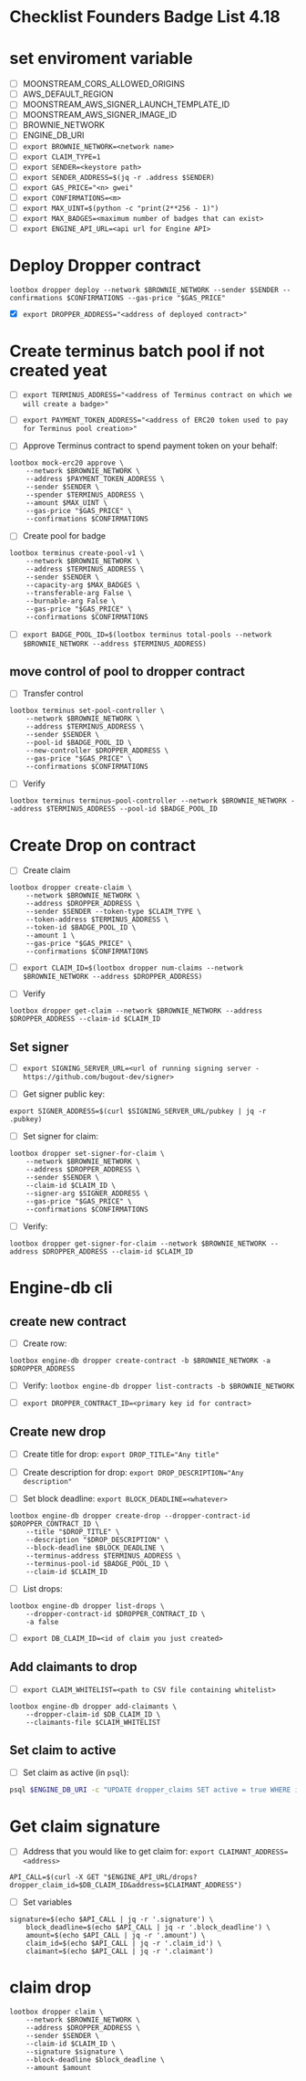 # Checklist Founders Badge List 4.18

# set enviroment variable

- [ ] MOONSTREAM_CORS_ALLOWED_ORIGINS
- [ ] AWS_DEFAULT_REGION
- [ ] MOONSTREAM_AWS_SIGNER_LAUNCH_TEMPLATE_ID
- [ ] MOONSTREAM_AWS_SIGNER_IMAGE_ID
- [ ] BROWNIE_NETWORK
- [ ] ENGINE_DB_URI
- [ ] `export BROWNIE_NETWORK=<network name>`
- [ ] `export CLAIM_TYPE=1`
- [ ] `export SENDER=<keystore path>`
- [ ] `export SENDER_ADDRESS=$(jq -r .address $SENDER)`
- [ ] `export GAS_PRICE="<n> gwei"`
- [ ] `export CONFIRMATIONS=<m>`
- [ ] `export MAX_UINT=$(python -c "print(2**256 - 1)")`
- [ ] `export MAX_BADGES=<maximum number of badges that can exist>`
- [ ] `export ENGINE_API_URL=<api url for Engine API>`

# Deploy Dropper contract

```
lootbox dropper deploy --network $BROWNIE_NETWORK --sender $SENDER --confirmations $CONFIRMATIONS --gas-price "$GAS_PRICE"
```

- [x] `export DROPPER_ADDRESS="<address of deployed contract>"`


# Create terminus batch pool if not created yeat

- [ ] `export TERMINUS_ADDRESS="<address of Terminus contract on which we will create a badge>"`

- [ ] `export PAYMENT_TOKEN_ADDRESS="<address of ERC20 token used to pay for Terminus pool creation>"`

- [ ] Approve Terminus contract to spend payment token on your behalf:

```
lootbox mock-erc20 approve \
    --network $BROWNIE_NETWORK \
    --address $PAYMENT_TOKEN_ADDRESS \
    --sender $SENDER \
    --spender $TERMINUS_ADDRESS \
    --amount $MAX_UINT \
    --gas-price "$GAS_PRICE" \
    --confirmations $CONFIRMATIONS
```

- [ ] Create pool for badge
```
lootbox terminus create-pool-v1 \
    --network $BROWNIE_NETWORK \
    --address $TERMINUS_ADDRESS \
    --sender $SENDER \
    --capacity-arg $MAX_BADGES \
    --transferable-arg False \
    --burnable-arg False \
    --gas-price "$GAS_PRICE" \
    --confirmations $CONFIRMATIONS

```

- [ ] `export BADGE_POOL_ID=$(lootbox terminus total-pools --network $BROWNIE_NETWORK --address $TERMINUS_ADDRESS)`

## move control of pool to dropper contract

- [ ] Transfer control

```
lootbox terminus set-pool-controller \
    --network $BROWNIE_NETWORK \
    --address $TERMINUS_ADDRESS \
    --sender $SENDER \
    --pool-id $BADGE_POOL_ID \
    --new-controller $DROPPER_ADDRESS \
    --gas-price "$GAS_PRICE" \
    --confirmations $CONFIRMATIONS

```

- [ ] Verify

```
lootbox terminus terminus-pool-controller --network $BROWNIE_NETWORK --address $TERMINUS_ADDRESS --pool-id $BADGE_POOL_ID
```

# Create Drop on contract

- [ ] Create claim

```
lootbox dropper create-claim \
    --network $BROWNIE_NETWORK \
    --address $DROPPER_ADDRESS \
    --sender $SENDER --token-type $CLAIM_TYPE \
    --token-address $TERMINUS_ADDRESS \
    --token-id $BADGE_POOL_ID \
    --amount 1 \
    --gas-price "$GAS_PRICE" \
    --confirmations $CONFIRMATIONS

```

- [ ] `export CLAIM_ID=$(lootbox dropper num-claims --network $BROWNIE_NETWORK --address $DROPPER_ADDRESS)`

- [ ] Verify

```
lootbox dropper get-claim --network $BROWNIE_NETWORK --address $DROPPER_ADDRESS --claim-id $CLAIM_ID
```

## Set signer

- [ ] `export SIGNING_SERVER_URL=<url of running signing server - https://github.com/bugout-dev/signer>`

- [ ] Get signer public key:

```
export SIGNER_ADDRESS=$(curl $SIGNING_SERVER_URL/pubkey | jq -r .pubkey)
```

- [ ] Set signer for claim:

```
lootbox dropper set-signer-for-claim \
    --network $BROWNIE_NETWORK \
    --address $DROPPER_ADDRESS \
    --sender $SENDER \
    --claim-id $CLAIM_ID \
    --signer-arg $SIGNER_ADDRESS \
    --gas-price "$GAS_PRICE" \
    --confirmations $CONFIRMATIONS

```

- [ ] Verify:

```
lootbox dropper get-signer-for-claim --network $BROWNIE_NETWORK --address $DROPPER_ADDRESS --claim-id $CLAIM_ID
```

# Engine-db cli

## create new contract

- [ ] Create row:
```
lootbox engine-db dropper create-contract -b $BROWNIE_NETWORK -a $DROPPER_ADDRESS

```

- [ ] Verify: `lootbox engine-db dropper list-contracts -b $BROWNIE_NETWORK`

- [ ] `export DROPPER_CONTRACT_ID=<primary key id for contract>`

## Create new drop

- [ ] Create title for drop: `export DROP_TITLE="Any title"`

- [ ] Create description for drop: `export DROP_DESCRIPTION="Any description"`

- [ ] Set block deadline: `export BLOCK_DEADLINE=<whatever>`

```
lootbox engine-db dropper create-drop --dropper-contract-id $DROPPER_CONTRACT_ID \
    --title "$DROP_TITLE" \
    --description "$DROP_DESCRIPTION" \
    --block-deadline $BLOCK_DEADLINE \
    --terminus-address $TERMINUS_ADDRESS \
    --terminus-pool-id $BADGE_POOL_ID \
    --claim-id $CLAIM_ID

```

- [ ] List drops:

```
lootbox engine-db dropper list-drops \
    --dropper-contract-id $DROPPER_CONTRACT_ID \
    -a false
```

- [ ] `export DB_CLAIM_ID=<id of claim you just created>`



## Add claimants to drop

- [ ] `export CLAIM_WHITELIST=<path to CSV file containing whitelist>`

```
lootbox engine-db dropper add-claimants \
    --dropper-claim-id $DB_CLAIM_ID \
    --claimants-file $CLAIM_WHITELIST

```

## Set claim to active

- [ ] Set claim as active (in `psql`):

```bash
psql $ENGINE_DB_URI -c "UPDATE dropper_claims SET active = true WHERE id = '$DB_CLAIM_ID';"
```

# Get claim signature

- [ ] Address that you would like to get claim for: `export CLAIMANT_ADDRESS=<address>`

```
API_CALL=$(curl -X GET "$ENGINE_API_URL/drops?dropper_claim_id=$DB_CLAIM_ID&address=$CLAIMANT_ADDRESS")
```

- [ ] Set variables
```
signature=$(echo $API_CALL | jq -r '.signature') \
    block_deadline=$(echo $API_CALL | jq -r '.block_deadline') \
    amount=$(echo $API_CALL | jq -r '.amount') \
    claim_id=$(echo $API_CALL | jq -r '.claim_id') \
    claimant=$(echo $API_CALL | jq -r '.claimant')
```

# claim drop

```
lootbox dropper claim \
    --network $BROWNIE_NETWORK \
    --address $DROPPER_ADDRESS \
    --sender $SENDER \
    --claim-id $CLAIM_ID \
    --signature $signature \
    --block-deadline $block_deadline \
    --amount $amount

```
